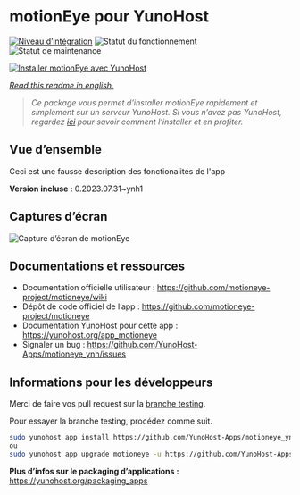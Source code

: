<!--
N.B.: This README was automatically generated by https://github.com/YunoHost/apps/tree/master/tools/README-generator
It shall NOT be edited by hand.
-->

# motionEye pour YunoHost

[![Niveau d’intégration](https://dash.yunohost.org/integration/motioneye.svg)](https://dash.yunohost.org/appci/app/motioneye) ![Statut du fonctionnement](https://ci-apps.yunohost.org/ci/badges/motioneye.status.svg) ![Statut de maintenance](https://ci-apps.yunohost.org/ci/badges/motioneye.maintain.svg)

[![Installer motionEye avec YunoHost](https://install-app.yunohost.org/install-with-yunohost.svg)](https://install-app.yunohost.org/?app=motioneye)

*[Read this readme in english.](./README.md)*

> *Ce package vous permet d’installer motionEye rapidement et simplement sur un serveur YunoHost.
Si vous n’avez pas YunoHost, regardez [ici](https://yunohost.org/#/install) pour savoir comment l’installer et en profiter.*

## Vue d’ensemble

Ceci est une fausse description des fonctionalités de l'app


**Version incluse :** 0.2023.07.31~ynh1

## Captures d’écran

![Capture d’écran de motionEye](./doc/screenshots/example.png)

## Documentations et ressources

* Documentation officielle utilisateur : <https://github.com/motioneye-project/motioneye/wiki>
* Dépôt de code officiel de l’app : <https://github.com/motioneye-project/motioneye>
* Documentation YunoHost pour cette app : <https://yunohost.org/app_motioneye>
* Signaler un bug : <https://github.com/YunoHost-Apps/motioneye_ynh/issues>

## Informations pour les développeurs

Merci de faire vos pull request sur la [branche testing](https://github.com/YunoHost-Apps/motioneye_ynh/tree/testing).

Pour essayer la branche testing, procédez comme suit.

``` bash
sudo yunohost app install https://github.com/YunoHost-Apps/motioneye_ynh/tree/testing --debug
ou
sudo yunohost app upgrade motioneye -u https://github.com/YunoHost-Apps/motioneye_ynh/tree/testing --debug
```

**Plus d’infos sur le packaging d’applications :** <https://yunohost.org/packaging_apps>